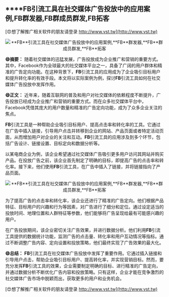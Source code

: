 ## ****FB**引流工具在社交媒体广告投放中的应用案例,**FB**群发器,**FB**群成员群发,**FB**拓客**

[😍想了解推广相关软件的朋友请登录 http://www.vst.tw](http://www.vst.tw)

 <center><img src="https://vst.tw/MP4/tuiguang/png/8.png" alt="**FB**引流工具在社交媒体广告投放中的应用案例,**FB**群发器,**FB**群成员群发,**FB**拓客"></center>

**😄摘要：**
随着社交媒体的迅猛发展，广告投放成为企业推广和营销的重要方式。其中，Facebook作为全球最大的社交媒体平台之一，具备了广阔的用户群体和精准的广告定向功能。在这种背景下，**FB**引流工具的应用成为了企业吸引目标用户和提升转化率的有效手段。本文将以实际案例为例，探讨**FB**引流工具如何在社交媒体广告投放中发挥作用。

**😄正文：**
近年来，随着互联网的普及和用户对社交媒体的依赖程度不断提升，广告投放已经成为企业推广和营销的重要方式。而在众多社交媒体平台中，Facebook凭借其庞大的用户数量和精准的广告定向功能，成为了众多企业关注的焦点。

**FB**引流工具是一种帮助企业吸引目标用户、提高点击率和转化率的工具。它通过在广告中插入链接，引导用户点击并转移到企业的网站、产品页面或者特定活动页面，从而增加用户对企业的关注和互动。**FB**引流工具的应用涉及到多个环节，包括广告设计、链接设置、目标定向和数据分析等。

以某电商企业为例，该企业希望通过社交媒体广告吸引更多用户访问其网站并购买产品。在投放广告之前，该企业首先制定了明确的目标，即提高广告的点击率和转化率。接下来，他们使用**FB**引流工具，在广告中插入了链接，并将链接指向了产品页面。

 <center><img src="https://vst.tw/MP4/tuiguang/png/7.png" alt="**FB**引流工具在社交媒体广告投放中的应用案例,**FB**群发器,**FB**群成员群发,**FB**拓客"></center>

为了提高广告的点击率和转化率，该企业还进行了精准的广告定向。他们根据产品特征、目标用户的兴趣和行为等因素，对广告进行了细分和定位。通过设定适当的投放时间、地理位置和人群特征等参数，他们能够将广告呈现给最有可能感兴趣的用户。

在广告投放期间，该企业密切关注广告效果，并进行数据分析。他们利用**FB**引流工具提供的数据统计功能，监测广告的点击量、转化率和用户互动情况等指标。通过不断调整广告内容、定向设置和投放策略，他们最终实现了广告效果的最大化。

**😄总结：**
**FB**引流工具在社交媒体广告投放中发挥了重要作用。它通过插入链接和引导用户点击，帮助企业吸引目标用户、提高转化率，并实现营销目标。然而，要充分发挥**FB**引流工具的效果，企业需要制定明确的目标、进行精准的广告定向，并通过数据分析不断优化广告内容和投放策略。只有这样，企业才能在竞争激烈的社交媒体广告市场中脱颖而出，获取更多的用户和业务机会。

[😍想了解推广相关软件的朋友请登录 http://www.vst.tw](http://www.vst.tw)



